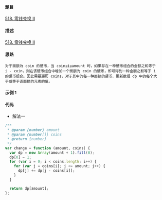 #### 題目

[518. 零钱兑换 II](https://leetcode-cn.com/problems/coin-change-2/)

#### 描述

[518. 零钱兑换 II](https://leetcode-cn.com/problems/coin-change-2/)

#### 思路
```
对于面额为 coin 的硬币，当 coin≤i≤amount 时，如果存在一种硬币组合的金额之和等于 i - coin，则在该硬币组合中增加一个面额为 coin 的硬币，即可得到一种金额之和等于 i 的硬币组合。因此需要遍历 coins，对于其中的每一种面额的硬币，更新数组 dp 中的每个大于或等于该面额的元素的值。
```
#### 示例 1

#### 代码

- 解法一

```js
/**
 * @param {number} amount
 * @param {number[]} coins
 * @return {number}
 */
var change = function (amount, coins) {
  var dp = new Array(amount + 1).fill(0);
  dp[0] = 1;
  for (var i = 0; i < coins.length; i++) {
    for (var j = coins[i]; j <= amount; j++) {
      dp[j] += dp[j - coins[i]];
    }
  }

  return dp[amount];
};
```
